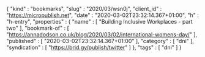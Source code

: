 {
  "kind" : "bookmarks",
  "slug" : "2020/03/wsn0j",
  "client_id" : "https://micropublish.net",
  "date" : "2020-03-02T23:32:14.367+01:00",
  "h" : "h-entry",
  "properties" : {
    "name" : [ "Building Inclusive Workplaces - part two" ],
    "bookmark-of" : [ "https://annadodson.co.uk/blog/2020/03/02/international-womens-day/" ],
    "published" : [ "2020-03-02T23:32:14.367+01:00" ],
    "category" : [ "dni" ],
    "syndication" : [ "https://brid.gy/publish/twitter" ]
  },
  "tags" : [ "dni" ]
}
